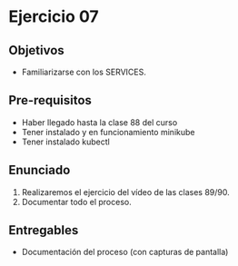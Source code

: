 # Ejercicio 07

## Objetivos 

- Familiarizarse con los SERVICES.

## Pre-requisitos
- Haber llegado hasta la clase 88 del curso
- Tener instalado y en funcionamiento minikube
- Tener instalado kubectl

## Enunciado

1. Realizaremos el ejercicio del vídeo de las clases 89/90.
2. Documentar todo el proceso.

## Entregables

- Documentación del proceso (con capturas de pantalla)